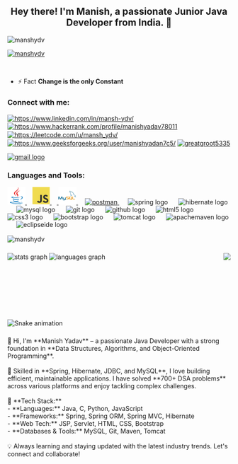 <h2 align="center">Hey there! I'm Manish, a passionate Junior Java Developer from India. 🤗</h2>

<p align="left"> <img src="https://komarev.com/ghpvc/?username=manshydv&label=Profile%20views&color=0e75b6&style=flat" alt="manshydv" /> </p>

<p align="left"> <a href="https://github.com/ryo-ma/github-profile-trophy"><img src="https://github-profile-trophy.vercel.app/?username=manshydv" alt="manshydv" /></a> </p>

<p align="left"> <a href="https://twitter.com/" target="blank"><img src="https://img.shields.io/twitter/follow/?logo=twitter&style=for-the-badge" alt="" /></a> </p>



- ⚡ Fact **Change is the only Constant**

<h3 align="left">Connect with me:</h3>
<p align="left">
<a href="https://linkedin.com/in/https://www.linkedin.com/in/mansh-ydv/" target="blank"><img align="center" src="https://raw.githubusercontent.com/rahuldkjain/github-profile-readme-generator/master/src/images/icons/Social/linked-in-alt.svg" alt="https://www.linkedin.com/in/mansh-ydv/" height="30" width="40" /></a>
<a href="https://www.hackerrank.com/https://www.hackerrank.com/profile/manishyadav78011" target="blank"><img align="center" src="https://raw.githubusercontent.com/rahuldkjain/github-profile-readme-generator/master/src/images/icons/Social/hackerrank.svg" alt="https://www.hackerrank.com/profile/manishyadav78011" height="30" width="40" /></a>
<a href="https://www.leetcode.com/https://leetcode.com/u/mansh_ydv/" target="blank"><img align="center" src="https://raw.githubusercontent.com/rahuldkjain/github-profile-readme-generator/master/src/images/icons/Social/leet-code.svg" alt="https://leetcode.com/u/mansh_ydv/" height="30" width="40" /></a>
<a href="https://auth.geeksforgeeks.org/user/https://www.geeksforgeeks.org/user/manishyadan7c5/" target="blank"><img align="center" src="https://raw.githubusercontent.com/rahuldkjain/github-profile-readme-generator/master/src/images/icons/Social/geeks-for-geeks.svg" alt="https://www.geeksforgeeks.org/user/manishyadan7c5/" height="30" width="40" /></a>
<a href="https://discord.gg/greatgroot5335" target="blank"><img align="center" src="https://raw.githubusercontent.com/rahuldkjain/github-profile-readme-generator/master/src/images/icons/Social/discord.svg" alt="greatgroot5335" height="30" width="40" /></a>
  <div align="left">
  <a href="manishyadav.profdev@gmail.com" target="_blank">
    <img src="https://img.shields.io/static/v1?message=Gmail&logo=gmail&label=&color=D14836&logoColor=white&labelColor=&style=for-the-badge" height="35" alt="gmail logo"  />
  </a>
</div>
</p>


<h3 align="left">Languages and Tools:</h3>
<p align="left">  <a href="https://www.java.com" target="_blank" rel="noreferrer"><img src="https://raw.githubusercontent.com/devicons/devicon/master/icons/java/java-original.svg" alt="java" width="40" height="40"/> </a> &nbsp;&nbsp;&nbsp;<a href="https://developer.mozilla.org/en-US/docs/Web/JavaScript" target="_blank" rel="noreferrer"><img src="https://raw.githubusercontent.com/devicons/devicon/master/icons/javascript/javascript-original.svg" alt="javascript" width="40" height="40"/> </a> &nbsp;&nbsp;&nbsp;<a href="https://www.mysql.com/" target="_blank" rel="noreferrer"> <img src="https://raw.githubusercontent.com/devicons/devicon/master/icons/mysql/mysql-original-wordmark.svg" alt="mysql" width="40" height="40"/> </a>&nbsp;&nbsp;&nbsp; <a href="https://postman.com" target="_blank" rel="noreferrer"> <img src="https://www.vectorlogo.zone/logos/getpostman/getpostman-icon.svg" alt="postman" width="40" height="40"/> </a>&nbsp; &nbsp;&nbsp;
  <img src="https://img.shields.io/badge/Spring-6DB33F?logo=spring&logoColor=black&style=for-the-badge" height="30" alt="spring logo"  />
  <img width="12" />&nbsp;
  <img src="https://skillicons.dev/icons?i=hibernate" height="30" alt="hibernate logo"  />
  <img width="12" />&nbsp;
  <img src="https://cdn.jsdelivr.net/gh/devicons/devicon/icons/mysql/mysql-original.svg" height="30" alt="mysql logo"  />
  <img width="12" />&nbsp;
  <img src="https://cdn.simpleicons.org/git/F05032" height="30" alt="git logo"  />
  <img width="12" />&nbsp;
  <img src="https://skillicons.dev/icons?i=github" height="30" alt="github logo"  />
  <img width="12" />&nbsp;
  <img src="https://cdn.jsdelivr.net/gh/devicons/devicon/icons/html5/html5-original.svg" height="30" alt="html5 logo"  />
  <img width="12" />&nbsp;
  <img src="https://cdn.jsdelivr.net/gh/devicons/devicon/icons/css3/css3-original.svg" height="30" alt="css3 logo"  />
  <img width="12" />&nbsp;
  <img src="https://cdn.jsdelivr.net/gh/devicons/devicon/icons/bootstrap/bootstrap-original.svg" height="30" alt="bootstrap logo"  />
  <img width="12" />&nbsp;
  <img src="https://cdn.jsdelivr.net/gh/devicons/devicon/icons/tomcat/tomcat-original.svg" height="30" alt="tomcat logo"  />
  <img width="12" />&nbsp;
  <img src="https://skillicons.dev/icons?i=maven" height="30" alt="apachemaven logo"  />
  <img width="12" />&nbsp;
  <img src="https://skillicons.dev/icons?i=eclipse" height="30" alt="eclipseide logo"  />&nbsp;
</p>

<p><img align="center" src="https://github-readme-streak-stats.herokuapp.com/?user=manshydv&" alt="manshydv" /></p>




###

<div align="left">
  <img src="https://github-readme-stats.vercel.app/api?username=ManshYDV&hide_title=false&hide_rank=false&show_icons=true&include_all_commits=true&count_private=true&disable_animations=false&theme=dracula&locale=en&hide_border=false" height="150" alt="stats graph"  />
  <img src="https://github-readme-stats.vercel.app/api/top-langs?username=ManshYDV&locale=en&hide_title=false&layout=compact&card_width=320&langs_count=5&theme=dracula&hide_border=false" height="150" alt="languages graph"  />
  <img align="right" height="150" src="https://media2.giphy.com/media/v1.Y2lkPTc5MGI3NjExbW40bjhja2xwNjZ3OGd2endkd2ZnN2pyZ21qcTl4bjYyeGNqcjRuaiZlcD12MV9pbnRlcm5hbF9naWZfYnlfaWQmY3Q9Zw/F2scZYdqkJYRuhIdwy/giphy.gif"  />
</div>

###



###



###


###

<br clear="both">

<img src="https://raw.githubusercontent.com/ManshYDV/ManshYDV/output/snake.svg" alt="Snake animation" />

###

<p align="left">👋 Hi, I'm **Manish Yadav** – a passionate Java Developer with a strong foundation in **Data Structures, Algorithms, and Object-Oriented Programming**.  <br><br>🚀 Skilled in **Spring, Hibernate, JDBC, and MySQL**, I love building efficient, maintainable applications. I have solved **700+ DSA problems** across various platforms and enjoy tackling complex challenges.  <br><br>🎯 **Tech Stack:**  <br>- **Languages:** Java, C, Python, JavaScript  <br>- **Frameworks:** Spring, Spring ORM, Spring MVC, Hibernate  <br>- **Web Tech:** JSP, Servlet, HTML, CSS, Bootstrap  <br>- **Databases & Tools:** MySQL, Git, Maven, Tomcat  <br><br>💡 Always learning and staying updated with the latest industry trends. Let's connect and collaborate!</p>

###


